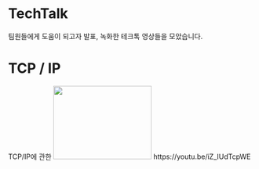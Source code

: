 # TechTalk
팀원들에게 도움이 되고자 발표, 녹화한 테크톡 영상들을 모았습니다.

<h1>TCP / IP</h1>
TCP/IP에 관한
<img src="https://user-images.githubusercontent.com/113500771/209475385-87dfc420-cd05-4593-8530-b9445235f3ac.gif" width="200" height="150" />
https://youtu.be/iZ_IUdTcpWE
